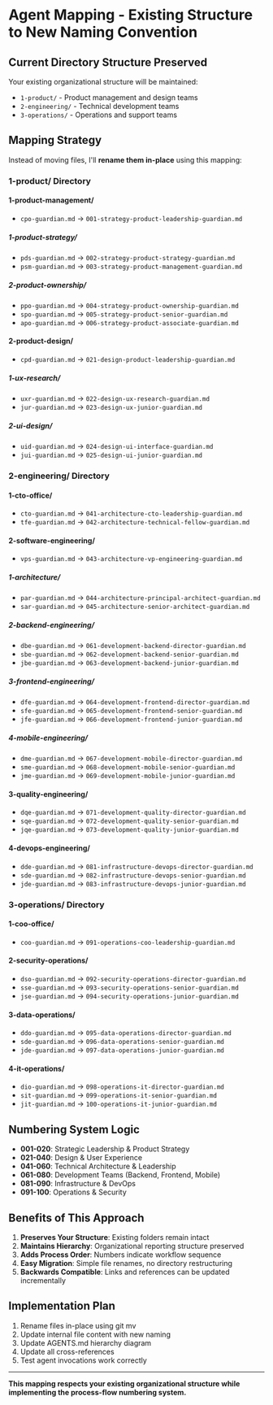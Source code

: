 # Agent Mapping - Existing Structure to New Naming Convention

## Current Directory Structure Preserved

Your existing organizational structure will be maintained:
- `1-product/` - Product management and design teams
- `2-engineering/` - Technical development teams
- `3-operations/` - Operations and support teams

## Mapping Strategy

Instead of moving files, I'll **rename them in-place** using this mapping:

### 1-product/ Directory

#### 1-product-management/
- `cpo-guardian.md` → `001-strategy-product-leadership-guardian.md`

##### 1-product-strategy/
- `pds-guardian.md` → `002-strategy-product-strategy-guardian.md`
- `psm-guardian.md` → `003-strategy-product-management-guardian.md`

##### 2-product-ownership/
- `ppo-guardian.md` → `004-strategy-product-ownership-guardian.md`
- `spo-guardian.md` → `005-strategy-product-senior-guardian.md`
- `apo-guardian.md` → `006-strategy-product-associate-guardian.md`

#### 2-product-design/
- `cpd-guardian.md` → `021-design-product-leadership-guardian.md`

##### 1-ux-research/
- `uxr-guardian.md` → `022-design-ux-research-guardian.md`
- `jur-guardian.md` → `023-design-ux-junior-guardian.md`

##### 2-ui-design/
- `uid-guardian.md` → `024-design-ui-interface-guardian.md`
- `jui-guardian.md` → `025-design-ui-junior-guardian.md`

### 2-engineering/ Directory

#### 1-cto-office/
- `cto-guardian.md` → `041-architecture-cto-leadership-guardian.md`
- `tfe-guardian.md` → `042-architecture-technical-fellow-guardian.md`

#### 2-software-engineering/
- `vps-guardian.md` → `043-architecture-vp-engineering-guardian.md`

##### 1-architecture/
- `par-guardian.md` → `044-architecture-principal-architect-guardian.md`
- `sar-guardian.md` → `045-architecture-senior-architect-guardian.md`

##### 2-backend-engineering/
- `dbe-guardian.md` → `061-development-backend-director-guardian.md`
- `sbe-guardian.md` → `062-development-backend-senior-guardian.md`
- `jbe-guardian.md` → `063-development-backend-junior-guardian.md`

##### 3-frontend-engineering/
- `dfe-guardian.md` → `064-development-frontend-director-guardian.md`
- `sfe-guardian.md` → `065-development-frontend-senior-guardian.md`
- `jfe-guardian.md` → `066-development-frontend-junior-guardian.md`

##### 4-mobile-engineering/
- `dme-guardian.md` → `067-development-mobile-director-guardian.md`
- `sme-guardian.md` → `068-development-mobile-senior-guardian.md`
- `jme-guardian.md` → `069-development-mobile-junior-guardian.md`

#### 3-quality-engineering/
- `dqe-guardian.md` → `071-development-quality-director-guardian.md`
- `sqe-guardian.md` → `072-development-quality-senior-guardian.md`
- `jqe-guardian.md` → `073-development-quality-junior-guardian.md`

#### 4-devops-engineering/
- `dde-guardian.md` → `081-infrastructure-devops-director-guardian.md`
- `sde-guardian.md` → `082-infrastructure-devops-senior-guardian.md`
- `jde-guardian.md` → `083-infrastructure-devops-junior-guardian.md`

### 3-operations/ Directory

#### 1-coo-office/
- `coo-guardian.md` → `091-operations-coo-leadership-guardian.md`

#### 2-security-operations/
- `dso-guardian.md` → `092-security-operations-director-guardian.md`
- `sse-guardian.md` → `093-security-operations-senior-guardian.md`
- `jse-guardian.md` → `094-security-operations-junior-guardian.md`

#### 3-data-operations/
- `ddo-guardian.md` → `095-data-operations-director-guardian.md`
- `sde-guardian.md` → `096-data-operations-senior-guardian.md`
- `jde-guardian.md` → `097-data-operations-junior-guardian.md`

#### 4-it-operations/
- `dio-guardian.md` → `098-operations-it-director-guardian.md`
- `sit-guardian.md` → `099-operations-it-senior-guardian.md`
- `jit-guardian.md` → `100-operations-it-junior-guardian.md`

## Numbering System Logic

- **001-020**: Strategic Leadership & Product Strategy
- **021-040**: Design & User Experience
- **041-060**: Technical Architecture & Leadership
- **061-080**: Development Teams (Backend, Frontend, Mobile)
- **081-090**: Infrastructure & DevOps
- **091-100**: Operations & Security

## Benefits of This Approach

1. **Preserves Your Structure**: Existing folders remain intact
2. **Maintains Hierarchy**: Organizational reporting structure preserved
3. **Adds Process Order**: Numbers indicate workflow sequence
4. **Easy Migration**: Simple file renames, no directory restructuring
5. **Backwards Compatible**: Links and references can be updated incrementally

## Implementation Plan

1. Rename files in-place using git mv
2. Update internal file content with new naming
3. Update AGENTS.md hierarchy diagram
4. Update all cross-references
5. Test agent invocations work correctly

---

**This mapping respects your existing organizational structure while implementing the process-flow numbering system.**
